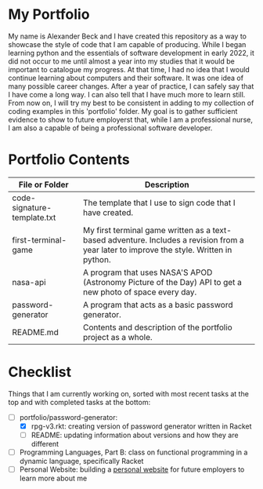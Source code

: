 # My Portfolio

My name is Alexander Beck and I have created this repository as a way to showcase the style of code that I am capable of producing. While I began learning python and the essentials of software development in early 2022, it did not occur to me until almost a year into my studies that it would be important to catalogue my progress. At that time, I had no idea that I would continue learning about computers and their software. It was one idea of many possible career changes. After a year of practice, I can safely say that I have come a long way. I can also tell that I have much more to learn still. From now on, I will try my best to be consistent in adding to my collection of coding examples in this 'portfolio' folder. My goal is to gather sufficient evidence to show to future employerst that, while I am a professional nurse, I am also a capable of being a professional software developer.

# Portfolio Contents

| File or Folder | Description |
| --- | --- |
| code-signature-template.txt | The template that I use to sign code that I have created. |
| first-terminal-game | My first terminal game written as a text-based adventure. Includes a revision from a year later to improve the style. Written in python. |
| nasa-api | A program that uses NASA'S APOD (Astronomy Picture of the Day) API to get a new photo of space every day. |
| password-generator | A program that acts as a basic password generator. |
| README.md | Contents and description of the portfolio project as a whole. |

# Checklist

Things that I am currently working on, sorted with most recent tasks at the top and with completed tasks at the bottom:

- [ ] portfolio/password-generator:
     - [X] rpg-v3.rkt: creating version of password generator written in Racket
     - [ ] README: updating information about versions and how they are different
- [ ] Programming Languages, Part B: class on functional programming in a dynamic language, specifically Racket
- [ ] Personal Website: building a [personal website](https://sites.google.com/view/alexandercbeck/home) for future employers to learn more about me